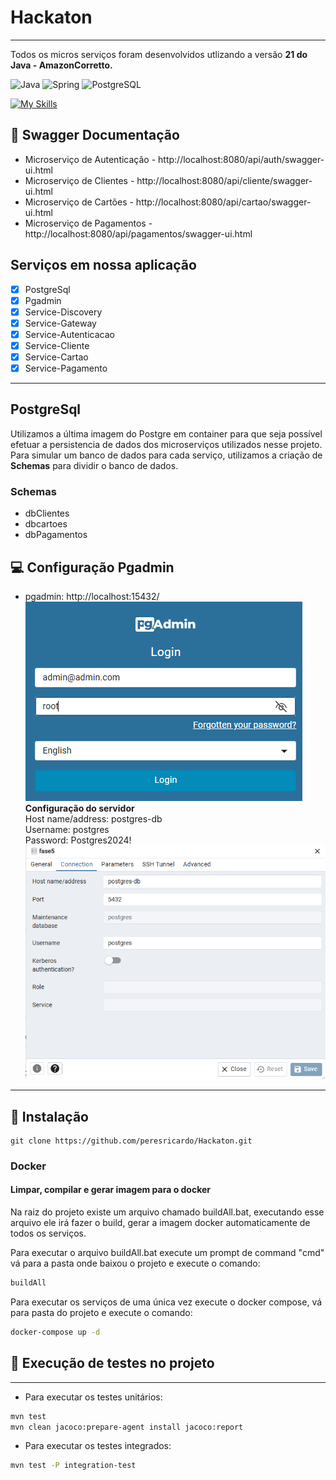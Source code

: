 # Hackaton

<hr>
Todos os micros serviços foram desenvolvidos utlizando a versão <b>21 do Java - AmazonCorretto.</b>

![Java](https://img.shields.io/badge/java-%23ED8B00.svg?style=for-the-badge&logo=openjdk&logoColor=white)
![Spring](https://img.shields.io/badge/spring-%236DB33F.svg?style=for-the-badge&logo=spring&logoColor=white)
![PostgreSQL](https://img.shields.io/badge/PostgreSQL-blue?style=for-the-badge&logo=postgresql&logoColor=white)

[![My Skills](https://skillicons.dev/icons?i=docker,&perline=3)](https://skillicons.dev)


## 📑 Swagger Documentação
- Microserviço de Autenticação - http://localhost:8080/api/auth/swagger-ui.html
- Microserviço de Clientes - http://localhost:8080/api/cliente/swagger-ui.html
- Microserviço de Cartões - http://localhost:8080/api/cartao/swagger-ui.html
- Microserviço de Pagamentos - http://localhost:8080/api/pagamentos/swagger-ui.html


## Serviços em nossa aplicação
- [x] PostgreSql
- [x] Pgadmin
- [x] Service-Discovery
- [x] Service-Gateway
- [x] Service-Autenticacao
- [x] Service-Cliente
- [x] Service-Cartao
- [x] Service-Pagamento

<hr>

## PostgreSql
Utilizamos a última imagem do Postgre em container para que seja possível efetuar a persistencia de dados dos microserviços utilizados nesse projeto.<br>
Para simular um banco de dados para cada serviço, utilizamos a criação de <strong>Schemas</strong> para dividir o banco de dados.<br>
### Schemas
- dbClientes
- dbcartoes
- dbPagamentos

## 💻 Configuração Pgadmin
- pgadmin: http://localhost:15432/<br>
  ![img_1.png](img_1.png)
  <br><strong>Configuração do servidor</strong>
  <br>Host name/address: postgres-db
  <br>Username: postgres
  <br>Password: Postgres2024!
  ![img.png](img.png)

<hr>

## 🔧 Instalação

```shell
git clone https://github.com/peresricardo/Hackaton.git
```
### Docker

#### Limpar, compilar e gerar imagem para o docker

Na raiz do projeto existe um arquivo chamado buildAll.bat, executando esse arquivo ele irá
fazer o build, gerar a imagem docker automaticamente de todos os serviços.

Para executar o arquivo buildAll.bat execute um prompt de command "cmd"
vá para a pasta onde baixou o projeto e execute o comando:
```sh
buildAll
```

Para executar os serviços de uma única vez execute o docker compose,
vá para pasta do projeto e execute o comando:
```sh
docker-compose up -d
```


## 🧪 Execução de testes no projeto
<hr>

- Para executar os testes unitários:

```sh
mvn test
mvn clean jacoco:prepare-agent install jacoco:report
```
- Para executar os testes integrados:
```sh
mvn test -P integration-test
```